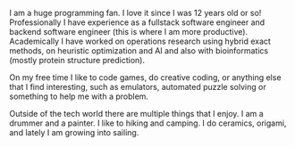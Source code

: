 I am a huge programming fan. I love it since I was 12 years old or so!
Professionally I have experience as a fullstack software engineer and backend
software engineer (this is where I am more productive). Academically I have
worked on operations research using hybrid exact methods, on heuristic
optimization and AI and also with bioinformatics (mostly protein structure
prediction).

On my free time I like to code games, do creative coding, or anything else that
I find interesting, such as emulators, automated puzzle solving or something to
help me with a problem.

Outside of the tech world there are multiple things that I enjoy. I am a drummer
and a painter. I like to hiking and camping. I do ceramics, origami, and lately 
I am growing into sailing. 
